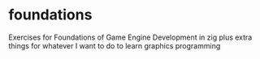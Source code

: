 # foundations
Exercises for Foundations of Game Engine Development in zig plus extra things for whatever I want to do to learn graphics programming
